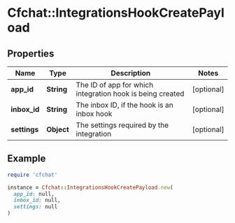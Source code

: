 # Cfchat::IntegrationsHookCreatePayload

## Properties

| Name | Type | Description | Notes |
| ---- | ---- | ----------- | ----- |
| **app_id** | **String** | The ID of app for which integration hook is being created | [optional] |
| **inbox_id** | **String** | The inbox ID, if the hook is an inbox hook | [optional] |
| **settings** | **Object** | The settings required by the integration | [optional] |

## Example

```ruby
require 'cfchat'

instance = Cfchat::IntegrationsHookCreatePayload.new(
  app_id: null,
  inbox_id: null,
  settings: null
)
```

